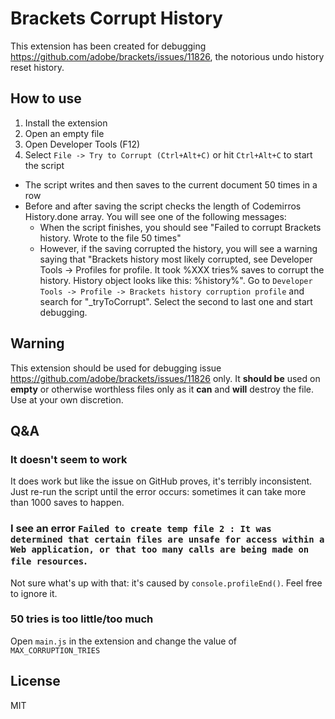 # Brackets Corrupt History

This extension has been created for debugging https://github.com/adobe/brackets/issues/11826, the notorious undo history reset history.

## How to use

1. Install the extension
2. Open an empty file
3. Open Developer Tools (F12)
4. Select `File -> Try to Corrupt (Ctrl+Alt+C)` or hit `Ctrl+Alt+C` to start the script
  - The script writes and then saves to the current document 50 times in a row
  - Before and after saving the script checks the length of Codemirros History.done array. You will see one of the following messages:
    - When the script finishes, you should see "Failed to corrupt Brackets history. Wrote to the file 50 times"
    - However, if the saving corrupted the history, you will see a warning saying that "Brackets history most likely corrupted, see Developer Tools -> Profiles for profile. It took %XXX tries% saves to corrupt the history. History object looks like this: %history%". Go to `Developer Tools -> Profile -> Brackets history corruption profile` and search for "_tryToCorrupt". Select the second to last one and start debugging.
    
    
## Warning

This extension should be used for debugging issue https://github.com/adobe/brackets/issues/11826 only. It **should be** used on **empty** or otherwise worthless files only as it **can** and **will** destroy the file. Use at your own discretion.

## Q&A

### It doesn't seem to work
It does work but like the issue on GitHub proves, it's terribly inconsistent. Just re-run the script until the error occurs: sometimes it can take more than 1000 saves to happen.

### I see an error `Failed to create temp file 2 : It was determined that certain files are unsafe for access within a Web application, or that too many calls are being made on file resources`.

Not sure what's up with that: it's caused by `console.profileEnd()`. Feel free to ignore it. 

### 50 tries is too little/too much

Open `main.js` in the extension and change the value of `MAX_CORRUPTION_TRIES`

## License
MIT